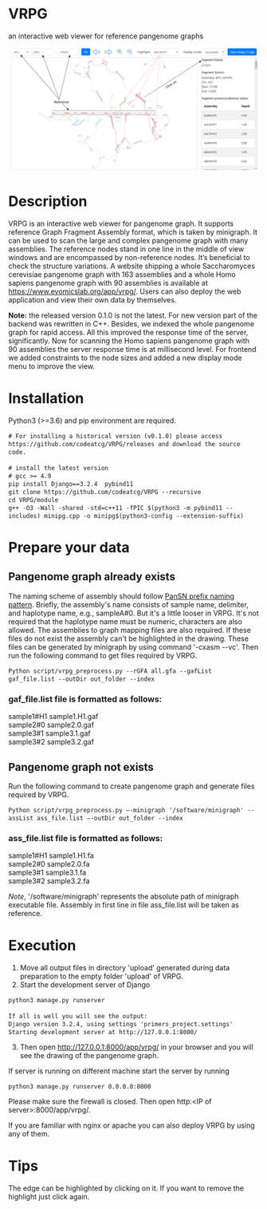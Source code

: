 # VRPG
an interactive web viewer for reference pangenome graphs

<p align="center">
    <img src="https://github.com/codeatcg/VRPG/blob/main/static/images/window2.png" />
</p>

# Description  
VRPG is an interactive web viewer for pangenome graph. It supports reference Graph Fragment Assembly format, which is taken by minigraph. It can be used to scan the large and complex pangenome graph with many assemblies. The reference nodes stand in one line in the middle of view windows and are encompassed by non-reference nodes. It’s beneficial to check the structure variations. A website shipping a whole Saccharomyces cerevisiae pangenome graph with 163 assemblies and a whole Homo sapiens pangenome graph with 90 assemblies is available at https://www.evomicslab.org/app/vrpg/. Users can also deploy the web application and view their own data by themselves.  

**Note:** the released version 0.1.0 is not the latest. For new version part of the backend was rewritten in C++. Besides, we indexed the whole pangenome graph for rapid access. All this improved the response time of the server, significantly. Now for scanning the Homo sapiens pangenome graph with 90 assemblies the server response time is at millisecond level. For frontend we added constraints to the node sizes and added a new display mode menu to improve the view.  

# Installation  
Python3 (>=3.6) and pip environment are required.  

```
# For installing a historical version (v0.1.0) please access https://github.com/codeatcg/VRPG/releases and download the source code.

# install the latest version
# gcc >= 4.9
pip install Django==3.2.4  pybind11
git clone https://github.com/codeatcg/VRPG --recursive  
cd VRPG/module
g++ -O3 -Wall -shared -std=c++11 -fPIC $(python3 -m pybind11 --includes) minipg.cpp -o minipg$(python3-config --extension-suffix)

```

# Prepare your data  

## Pangenome graph already exists  
The naming scheme of assembly should follow <a href="https://github.com/pangenome/PanSN-spec">PanSN prefix naming pattern</a>. Briefly, the assembly's name consists of sample name, delimiter, and haplotype name, e.g., sampleA#0. But it's a little looser in VRPG. It's not required that the haplotype name must be numeric, characters are also allowed. The assemblies to graph mapping files are also required. If these files do not exist the assembly can't be highlighted in the drawing. These files can be generated by minigraph by using command '-cxasm --vc'. Then run the following command to get files required by VRPG.  

```
Python script/vrpg_preprocess.py --rGFA all.gfa --gafList gaf_file.list --outDir out_folder --index
```

### gaf_file.list file is formatted as follows: 

sample1#H1	sample1.H1.gaf  
sample2#0	sample2.0.gaf  
sample3#1	sample3.1.gaf  
sample3#2	sample3.2.gaf  

## Pangenome graph not exists  

Run the following command to create pangenome graph and generate files required by VRPG.  

```
Python script/vrpg_preprocess.py –-minigraph '/software/minigraph' --assList ass_file.list –-outDir out_folder --index
```

### ass_file.list file is formatted as follows:  
sample1#H1	sample1.H1.fa  
sample2#0	sample2.0.fa  
sample3#1	sample3.1.fa  
sample3#2	sample3.2.fa  

*Note*, '/software/minigraph' represents the absolute path of minigraph executable file. Assembly in first line in file ass_file.list will be taken as reference.  


# Execution  
1. Move all output files in directory 'upload' generated during data preparation to the empty folder 'upload' of VRPG.
2. Start the development server of Django  

```
python3 manage.py runserver  

If all is well you will see the output:  
Django version 3.2.4, using settings 'primers_project.settings'  
Starting development server at http://127.0.0.1:8000/  
```

3. Then open http://127.0.0.1:8000/app/vrpg/ in your browser and you will see the drawing of the pangenome graph.  

If server is running on different machine start the server by running

```
python3 manage.py runserver 0.0.0.0:8000
```
Please make sure the firewall is closed. Then open <a>http:\<IP of server\>:8000/app/vrpg/</a>.

If you are familiar with nginx or apache you can also deploy VRPG by using any of them.

# Tips
The edge can be highlighted by clicking on it. If you want to remove the highlight just click again.

